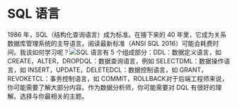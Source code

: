 # SQL 语言

1986 年，SQL（结构化查询语言）成为标准。在接下来的 40 年里，它成为关系数据库管理系统的主导语言。阅读最新标准（ANSI SQL 2016）可能会耗费时间。我该如何学习呢？![](images/how-to-learn-sql.jpg)SQL 语言有 5 个组成部分：DDL：数据定义语言，如 CREATE，ALTER，DROPDQL：数据查询语言，例如 SELECTDML：数据操作语言，如 INSERT，UPDATE，DELETEDCL：数据控制语言，如 GRANT，REVOKETCL：事务控制语言，如 COMMIT，ROLLBACK对于后端工程师来说，你可能需要了解大部分内容。作为数据分析师，你可能需要对 DQL 有很好的理解。选择与你最相关的主题。